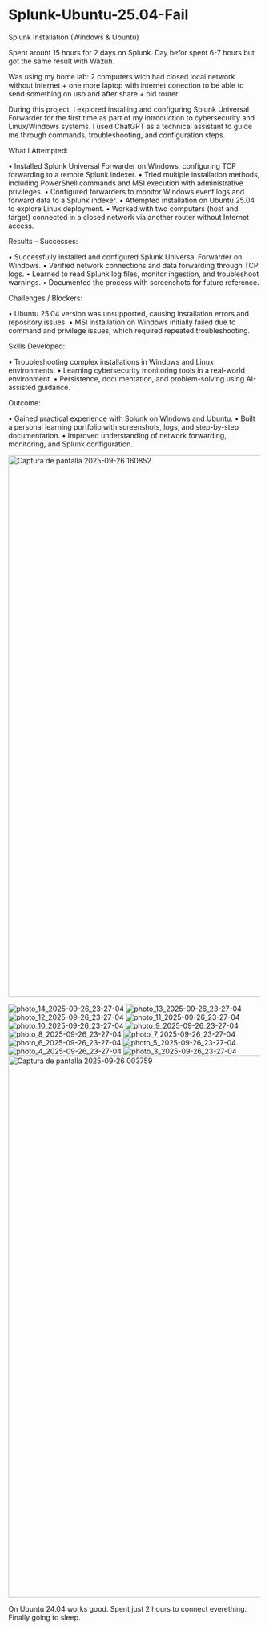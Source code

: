 # Splunk-Ubuntu-25.04-Fail

Splunk Installation (Windows & Ubuntu)

Spent arount 15 hours for 2 days on Splunk. Day befor spent 6-7 hours but got the same result with Wazuh.

Was using my home lab: 2 computers wich had closed local network without internet + one more laptop with internet conection to be able to send something on usb and after share + old router 

During this project, I explored installing and configuring Splunk Universal Forwarder for the first time as part of my introduction to cybersecurity and Linux/Windows systems. I used ChatGPT as a technical assistant to guide me through commands, troubleshooting, and configuration steps.

What I Attempted:

  • Installed Splunk Universal Forwarder on Windows, configuring TCP forwarding to a remote Splunk indexer.
 • Tried multiple installation methods, including PowerShell commands and MSI execution with administrative privileges.
 • Configured forwarders to monitor Windows event logs and forward data to a Splunk indexer.
 • Attempted installation on Ubuntu 25.04 to explore Linux deployment.
 • Worked with two computers (host and target) connected in a closed network via another router without Internet access.

Results – Successes:
 
 • Successfully installed and configured Splunk Universal Forwarder on Windows.
 • Verified network connections and data forwarding through TCP logs.
 • Learned to read Splunk log files, monitor ingestion, and troubleshoot warnings.
 • Documented the process with screenshots for future reference.

Challenges / Blockers:

 • Ubuntu 25.04 version was unsupported, causing installation errors and repository issues.
 • MSI installation on Windows initially failed due to command and privilege issues, which required repeated troubleshooting.

Skills Developed:

 • Troubleshooting complex installations in Windows and Linux environments.
 • Learning cybersecurity monitoring tools in a real-world environment.
 • Persistence, documentation, and problem-solving using AI-assisted guidance.

Outcome:
 
 • Gained practical experience with Splunk on Windows and Ubuntu.
 • Built a personal learning portfolio with screenshots, logs, and step-by-step documentation.
 • Improved understanding of network forwarding, monitoring, and Splunk configuration.

<img width="1920" height="1080" alt="Captura de pantalla 2025-09-26 160852" src="https://github.com/user-attachments/assets/a11b23f1-3ebd-439a-aaaf-163517555929" />

![photo_14_2025-09-26_23-27-04](https://github.com/user-attachments/assets/55aed8c2-816b-4a2f-8236-66a567fbf9a4)
![photo_13_2025-09-26_23-27-04](https://github.com/user-attachments/assets/35775f4e-7c22-4993-8c01-a034383628b3)
![photo_12_2025-09-26_23-27-04](https://github.com/user-attachments/assets/20b5e0de-354c-4a96-86cf-ccfa3d2538b8)
![photo_11_2025-09-26_23-27-04](https://github.com/user-attachments/assets/59db093c-5caa-4706-8894-4f4912ccf4da)
![photo_10_2025-09-26_23-27-04](https://github.com/user-attachments/assets/3c1d540f-5e1a-4e26-8979-44af877a6a4e)
![photo_9_2025-09-26_23-27-04](https://github.com/user-attachments/assets/f5222e2d-8e2d-40dd-a3e3-d12d392c759c)
![photo_8_2025-09-26_23-27-04](https://github.com/user-attachments/assets/b54dd1e4-d1ac-4296-ad2f-3a693b316540)
![photo_7_2025-09-26_23-27-04](https://github.com/user-attachments/assets/f17ab4d9-5696-4717-953a-0c583d3b27f2)
![photo_6_2025-09-26_23-27-04](https://github.com/user-attachments/assets/51b9d358-87fe-44d0-8b0a-eb09c9e9062e)
![photo_5_2025-09-26_23-27-04](https://github.com/user-attachments/assets/8da64985-74bb-4c40-bcc6-ec47f109c701)
![photo_4_2025-09-26_23-27-04](https://github.com/user-attachments/assets/6e10a9b8-66d4-47dc-8398-1f1158016138)
![photo_3_2025-09-26_23-27-04](https://github.com/user-attachments/assets/85f8875b-f76f-4881-bc70-da6b77eafcb3)
<img width="1920" height="1080" alt="Captura de pantalla 2025-09-26 003759" src="https://github.com/user-attachments/assets/6fc68b52-59da-4722-9577-d4557aa668a1" />

On Ubuntu 24.04 works good. Spent just 2 hours to connect everething.
Finally going to sleep.
